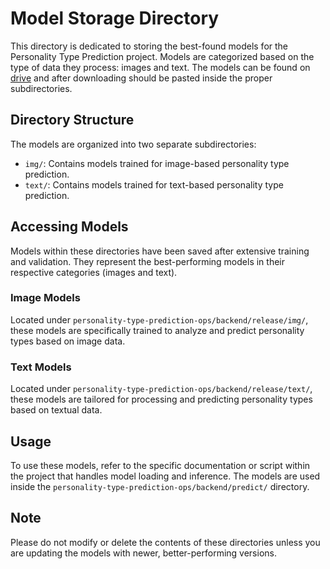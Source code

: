 # Model Storage Directory

This directory is dedicated to storing the best-found models for the Personality Type Prediction project. Models are categorized based on the type of data they process: images and text.
The models can be found on [drive](https://drive.google.com/drive/folders/1JIoSLo1SpMPpfYCNyhN1Edv3OrJ7Ec2m?usp=sharing) and after downloading should be pasted inside the proper subdirectories.

## Directory Structure

The models are organized into two separate subdirectories:

- `img/`: Contains models trained for image-based personality type prediction.
- `text/`: Contains models trained for text-based personality type prediction.

## Accessing Models

Models within these directories have been saved after extensive training and validation. They represent the best-performing models in their respective categories (images and text).


### Image Models

Located under `personality-type-prediction-ops/backend/release/img/`, these models are specifically trained to analyze and predict personality types based on image data.

### Text Models

Located under `personality-type-prediction-ops/backend/release/text/`, these models are tailored for processing and predicting personality types based on textual data.

## Usage

To use these models, refer to the specific documentation or script within the project that handles model loading and inference. 
The models are used inside the `personality-type-prediction-ops/backend/predict/` directory.

## Note

Please do not modify or delete the contents of these directories unless you are updating the models with newer, better-performing versions.
